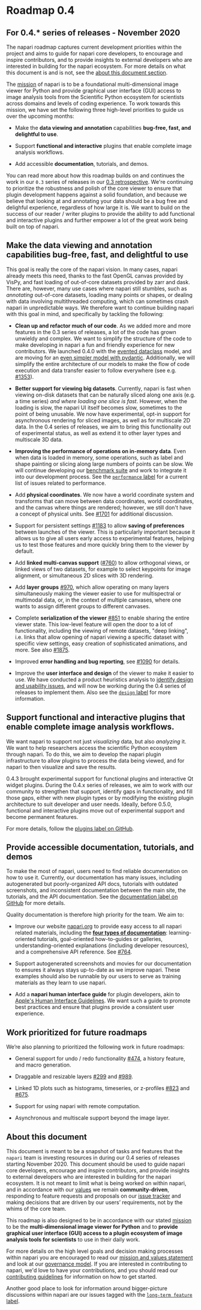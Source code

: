 # Roadmap 0.4

## For 0.4.* series of releases - November 2020

The napari roadmap captures current development priorities within the project and aims to guide for napari core developers, to encourage and inspire contributors, and to provide insights to external developers who are interested in building for the napari ecosystem. For more details on what this document is and is not, see the [about this document section](#about-this-document).

The [mission](our-mission) of napari is to be a foundational multi-dimensional image viewer for Python and provide graphical user interface (GUI) access to image analysis tools from the Scientific Python ecosystem for scientists across domains and levels of coding experience. To work towards this mission, we have set the following three high-level priorities to guide us over the upcoming months:

- Make the **data viewing and annotation** capabilities **bug-free, fast, and delightful to use**.

- Support **functional and interactive** plugins that enable complete image analysis workflows.

- Add accessible **documentation**, tutorials, and demos.

You can read more about how this roadmap builds on and continues the work in our `0.3` series of releases in our [0.3 retrospective](https://napari.org/roadmaps/0_3_retrospective.html). We're continuing to prioritize the robustness and polish of the core viewer to ensure that plugin development happens against a solid foundation, and because we believe that looking at and annotating your data should be a bug free and delighful experience, regardless of how large it is. We want to build on the success of our reader / writer plugins to provide the ability to add functional and interactive plugins and further empower a lot of the great work being built on top of napari.

## Make the data viewing and annotation capabilities bug-free, fast, and delightful to use

This goal is really the core of the napari vision. In many cases, napari
already meets this need, thanks to the fast OpenGL canvas provided by VisPy,
and fast loading of out-of-core datasets provided by zarr and dask. There are,
however, many use cases where napari still stumbles, such as *annotating*
out-of-core datasets, loading many points or shapes, or dealing with data
involving multithreaded computing, which can sometimes crash napari in
unpredictable ways. We therefore want to continue building napari with this
goal in mind, and specifically by tackling the following:

- **Clean up and refactor much of our code**. As we added more and more
  features in the 0.3 series of releases, a lot of the code has grown unwieldy
  and complex. We want to simplify the structure of the code to make developing
  in napari a fun and friendly experience for new contributors. We launched
  0.4.0 with the [evented
  dataclass](https://github.com/napari/napari/pull/1475) model, and are
  moving for an [even simpler model with
  pydantic](https://github.com/napari/napari/issues/2009). Additionally, we
  will simplify the entire architecture of our models to make the flow of code
  execution and data transfer easier to follow everywhere (see e.g.
  [#1353](https://github.com/napari/napari/issues/1353)).

- **Better support for viewing big datasets**. Currently, napari is fast when
  viewing on-disk datasets that can be naturally sliced along one axis (e.g. a
  time series) *and where loading one slice is fast*. However, when the loading
  is slow, the napari UI itself becomes slow, sometimes to the point of being
  unusable. We now have experimental, opt-in support for asynchronous rendering
  for sliced images, as well as for multiscale 2D data. In the 0.4 series of
  releases, we aim to bring this functionality out of experimental status, as
  well as extend it to other layer types and multiscale 3D data.

- **Improving the performance of operations on in-memory data**. Even when data is loaded in memory, some operations, such as label and shape painting or slicing along large numbers of points can be slow. We will continue developing our [benchmark suite](napari-benchmarks) and work to integrate it into our development process. See the [`performance` label](https://github.com/napari/napari/labels/performance) for a current list of issues related to performance.

- Add **physical coordinates**. We now have a world coordinate system and transforms that can move between data coordinates, world coordinates, and the canvas where things are rendered; however, we still don't have a concept of physical units. See [#1701](https://github.com/napari/napari/issues/1701) for additional discussion.

- Support for persistent settings
  [#1183](https://github.com/napari/napari/pull/1183) to allow **saving of
  preferences** between launches of the viewer. This is particularly important
  because it allows us to give all users early access to experimental features,
  helping us to test those features and more quickly bring them to the viewer
  by default.

- Add **linked multi-canvas support** ([#760](https://github.com/napari/napari/issues/760)) to allow orthogonal views, or linked views of two datasets, for example to select keypoints for image alignment, or simultaneous 2D slices with 3D rendering.

- Add **layer groups** [#970](https://github.com/napari/napari/issues/970), which allow operating on many layers simultaneously making the viewer easier to use for multispectral or multimodal data, or, in the context of multiple canvases, where one wants to assign different groups to different canvases.

- Complete **serialization of the viewer**
  [#851](https://github.com/napari/napari/pull/851) to enable sharing the
  entire viewer state. This low-level feature will open the door to a lot of
  functionality, including the viewing of remote datasets, "deep linking", i.e.
  links that allow opening of napari viewing a specific dataset with specific
  view settings, easy creation of sophisticated animations, and more. See also
  [#1875](https://github.com/napari/napari/issues/1875).

- Improved **error handling and bug reporting**, see [#1090](https://github.com/napari/napari/issues/1090) for details.

- Improve the **user interface and design** of the viewer to make it easier to use. We have conducted a product heuristics analysis to [identify design and usability issues](https://github.com/napari/product-heuristics-2020), and will now be working during the 0.4 series of releases to implement them. Also see the [`design` label](https://github.com/napari/napari/labels/design) for more information.

## Support functional and interactive plugins that enable complete image analysis workflows.

We want napari to support not just *visualizing* data, but also *analyzing* it.
We want to help researchers access the scientific Python ecosystem through
napari. To do this, we aim to develop the napari plugin infrastructure to allow
plugins to process the data being viewed, and for napari to then visualize and
save the results.

0.4.3 brought experimental support for functional plugins and interactive Qt
widget plugins. During the 0.4.x series of releases, we aim to work with our
community to strengthen that support, identify gaps in functionality, and fill
those gaps, either with new plugin types or by modifying the existing plugin
architecture to suit developer and user needs. Ideally, before 0.5.0,
functional and interactive plugins move out of experimental support and become
permanent features.

For more details, follow the [plugins label on GitHub](https://github.com/napari/napari/labels/plugins).


## Provide accessible documentation, tutorials, and demos

To make the most of napari, users need to find reliable documentation on how to
use it. Currently, our documentation has many issues, including autogenerated
but poorly-organized API docs, tutorials with outdated screenshots, and
inconsistent documentation between the main site, the tutorials, and the API
documentation. See the [documentation label on GitHub](https://github.com/napari/napari/labels/documentation) for more
details.

Quality documentation is therefore high priority for the team. We aim to:

- Improve our website [napari.org](https://napari.org) to provide easy access to all napari related materials, including the [**four types of documentation**](https://www.divio.com/blog/documentation/): learning-oriented tutorials, goal-oriented how-to-guides or galleries, understanding-oriented explanations (including developer resources), and a comprehensive API reference. See [#764](https://github.com/napari/napari/issues/764).

- Support autogenerated screenshots and movies for our documentation to ensures it always stays up-to-date as we improve napari. These examples should also be runnable by our users to serve as training materials as they learn to use napari.

- Add a **napari human interface guide** for plugin developers, akin to [Apple's Human Interface Guidelines](https://developer.apple.com/design/human-interface-guidelines). We want such a guide to promote best practices and ensure that plugins provide a consistent user experience.

## Work prioritized for future roadmaps

We’re also planning to prioritized the following work in future roadmaps:

- General support for undo / redo functionality [#474](https://github.com/napari/napari/issues/299), a history feature, and macro generation.

- Draggable and resizable layers [#299](https://github.com/napari/napari/issues/299) and [#989](https://github.com/napari/napari/pull/989).

- Linked 1D plots such as histograms, timeseries, or z-profiles [#823](https://github.com/napari/napari/pull/823) and [#675](https://github.com/napari/napari/pull/675).

- Support for using napari with remote computation.

- Asynchronous and multiscale support beyond the image layer.

## About this document

This document is meant to be a snapshot of tasks and features that the `napari` team is investing resources in during our 0.4 series of releases starting November 2020. This document should be used to guide napari core developers, encourage and inspire contributors, and provide insights to external developers who are interested in building for the napari ecosystem. It is not meant to limit what is being worked on within napari, and in accordance with our [values](our-values) we remain **community-driven**, responding to feature requests and proposals on our [issue tracker](https://github.com/napari/napari/issues) and making decisions that are driven by our users’ requirements, not by the whims of the core team.

This roadmap is also designed to be in accordance with our stated [mission](our-mission) to be the **multi-dimensional image viewer for Python** and to **provide graphical user interface (GUI) access to a plugin ecosystem of image analysis tools for scientists** to use in their daily work.

For more details on the high level goals and decision making processes within napari you are encouraged to read our [mission and values statement](mission-and-values) and look at our [governance model](napari-governance). If you are interested in contributing to napari, we'd love to have your contributions, and you should read our [contributing guidelines](napari-contributing) for information on how to get started.

Another good place to look for information around bigger-picture discussions within napari are our issues tagged with the [`long-term feature` label](https://github.com/napari/napari/labels/long-term%20feature).
